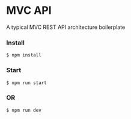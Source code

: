 # MVC API
A typical MVC REST API architecture boilerplate

### Install
```shell script
$ npm install
```

### Start
```shell script
$ npm run start
```
### OR
```shell script
$ npm run dev
```
